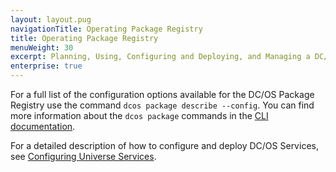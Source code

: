 ```yaml
---
layout: layout.pug
navigationTitle: Operating Package Registry
title: Operating Package Registry
menuWeight: 30
excerpt: Planning, Using, Configuring and Deploying, and Managing a DC/OS Package Registry
enterprise: true
---
```

For a full list of the configuration options available for the DC/OS Package Registry use the command `dcos package describe --config`. You can find more information about the `dcos package` commands in the [CLI documentation](/1.12/cli/command-reference/dcos-package/).

For a detailed description of how to configure and deploy DC/OS Services, see [Configuring Universe Services](/1.12/deploying-services/config-universe-service/).
